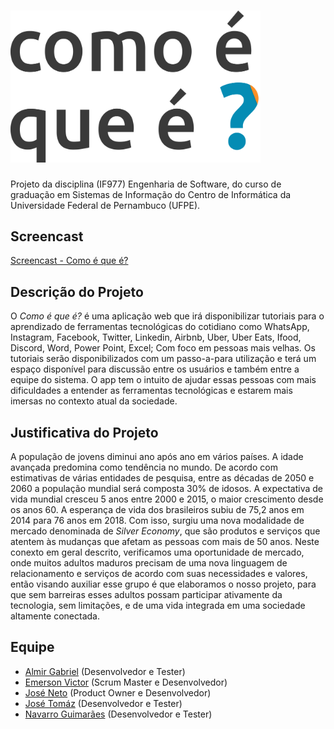 # <img src="./assets/logo-complete@2x.png" width="400">

Projeto da disciplina (IF977) Engenharia de Software, do curso de graduação em Sistemas de Informação do Centro de Informática da Universidade Federal de Pernambuco (UFPE).

## Screencast
[Screencast - Como é que é?](https://youtu.be/xasUa0TW7h0)

## Descrição do Projeto

O *Como é que é?* é uma aplicação web que irá disponibilizar tutoriais para o aprendizado de ferramentas tecnológicas do cotidiano como WhatsApp, Instagram, Facebook, Twitter, Linkedin, Airbnb, Uber, Uber Eats, Ifood, Discord, Word, Power Point, Excel; Com foco em pessoas mais velhas. Os tutoriais serão disponibilizados com um passo-a-para utilização e terá um espaço disponível para discussão entre os usuários e também entre a equipe do sistema. O app tem o intuito de ajudar essas pessoas com mais dificuldades a entender as ferramentas tecnológicas e estarem mais imersas no contexto atual da sociedade.

## Justificativa do Projeto

A população de jovens diminui ano após ano em vários países. A idade avançada predomina como tendência no mundo. De acordo com estimativas de várias entidades de pesquisa, entre as décadas de 2050 e 2060 a população mundial será composta 30% de idosos.
A expectativa de vida mundial cresceu 5 anos entre 2000 e 2015, o maior crescimento desde os anos 60. A esperança de vida dos brasileiros subiu de 75,2 anos em 2014 para 76 anos em 2018.
Com isso, surgiu uma nova modalidade de mercado denominada de *Silver Economy*, que são produtos e serviços que atentem às mudanças que afetam as pessoas com mais de 50 anos.
Neste conexto em geral descrito, verificamos uma oportunidade de mercado, onde muitos adultos maduros precisam de uma nova linguagem de relacionamento e serviços de acordo com suas necessidades e valores, então visando auxiliar esse grupo é que elaboramos o nosso projeto, para que sem barreiras esses adultos possam participar ativamente da tecnologia, sem limitações, e de uma vida integrada em uma sociedade altamente conectada.

## Equipe

- [Almir Gabriel](https://github.com/almirgabrielgds) (Desenvolvedor e Tester)
- [Emerson Victor](https://github.com/EmersonVictor) (Scrum Master e Desenvolvedor)
- [José Neto](https://github.com/jcsn2) (Product Owner e Desenvolvedor)
- [José Tomáz](https://github.com/jtomaz99) (Desenvolvedor e Tester)
- [Navarro Guimarães](https://github.com/NavarroGuimaraes) (Desenvolvedor e Tester)
